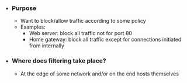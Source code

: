 - ### Purpose
	- Want to block/allow traffic according to some policy
	- Examples:
		- Web server: block all traffic not for port 80
		- Home gateway: block all traffic except for connections initiated from internally

- ### Where does filtering take place?
	- At the edge of some network and/or on the end hosts themselves